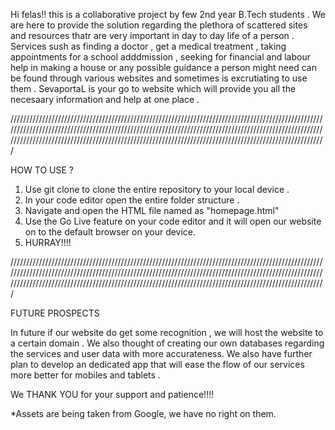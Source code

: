 Hi felas!!
this is a collaborative project by few 2nd year B.Tech students .
We are here to provide the solution regarding the plethora of scattered sites and resources thatr are very important in day to day life of a person .
Services sush as finding a doctor , get a medical treatment , taking appointments for a school adddmission , seeking for financial and labour help in making a house or any possible guidance 
a person might need can be found through various websites and sometimes is excrutiating to use them .
SevaportaL is your go to website which will provide you all the necesaary information and help at one place . 



//////////////////////////////////////////////////////////////////////////////////////////////////////////////////////////////////////////////////////////////////////////////////////////////////////////////////////////////////////////////////////////////////////////////////////////////////////////


HOW TO USE ?

1. Use git clone to clone the entire repository to your local device .
2. In your code editor open the entire folder structure .
3. Navigate and open the HTML file named as "homepage.html"
4. Use the Go Live feature on your code editor and it will open our website on to the default browser on your device.
5. HURRAY!!!!



//////////////////////////////////////////////////////////////////////////////////////////////////////////////////////////////////////////////////////////////////////////////////////////////////////////////////////////////////////////////////////////////////////////////////////////////////////////


FUTURE PROSPECTS

In future if our website do get some recognition , we will host the website to a certain domain . 
We also thought of creating our own databases regarding the services and user data with more accurateness.
We also have further plan to develop an dedicated app that will ease the flow of our services more better for mobiles and tablets .


We THANK YOU for your support and patience!!!!


*Assets are being taken from Google, we have no right on them.
